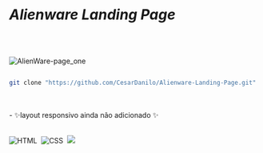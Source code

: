 
# _Alienware Landing Page_

<br>
<br>

![AlienWare-page_one](https://user-images.githubusercontent.com/87550603/172075281-3c91c7ec-56ac-40f1-92cc-34b6f7e747eb.png)
<br>

```sh

git clone "https://github.com/CesarDanilo/Alienware-Landing-Page.git"

```

<br>
<br>
- ✨layout responsivo ainda não adicionado ✨

<br>
<br>

![HTML](https://img.shields.io/badge/-HTML-05122A?style=for-the-badge&logo=HTML5)&nbsp;
![CSS](https://img.shields.io/badge/-CSS-05122A?style=for-the-badge&logo=CSS3&logoColor=1572B6)&nbsp;
<a href="https://www.linkedin.com/in/c%C3%A9sar-danilo-pal%C3%A1cios-ortega-396408153/" target="_blank"><img src="https://img.shields.io/badge/-LinkedIn-%230077B5?style=for-the-badge&logo=linkedin&logoColor=white" target="_blank"></a> 
